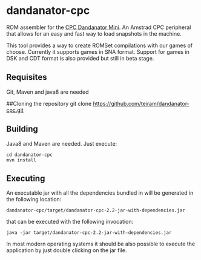 # dandanator-cpc
ROM assembler for the [CPC Dandanator Mini](http://www.dandare.es/Proyectos_Dandare/CPC_Dandanator%21_Mini.html).
An Amstrad CPC peripheral that allows for an easy and fast way to load snapshots in the machine.

This tool provides a way to create ROMSet compilations with our games of choose. Currently it supports games in SNA format.
Support for games in DSK and CDT format is also provided but still in beta stage.

## Requisites
Git, Maven and java8 are needed

##Cloning the repository
	git clone https://github.com/teiram/dandanator-cpc.git

## Building
Java8 and Maven are needed. Just execute:

	cd dandanator-cpc
	mvn install

## Executing

An executable jar with all the dependencies bundled in will be generated in the following location:

    dandanator-cpc/target/dandanator-cpc-2.2-jar-with-dependencies.jar

that can be executed with the following invocation:

	java -jar target/dandanator-cpc-2.2-jar-with-dependencies.jar

In most modern operating systems it should be also possible to execute the application by just double clicking on the jar file.
